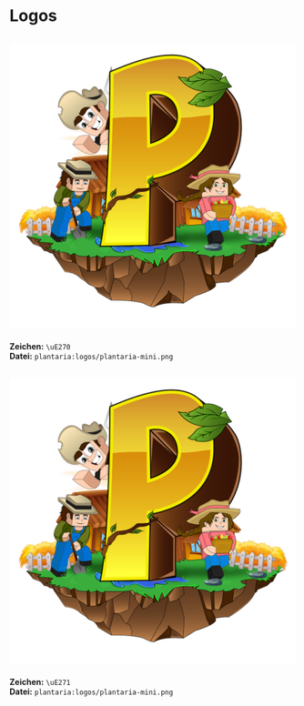 # Logos

## ![Mini](https://raw.githubusercontent.com/Plantaria-Network/Plantaria-ResourcePack/main/assets/plantaria/textures/logos/plantaria-mini.png)
**Zeichen:** `\uE270`  
**Datei:** `plantaria:logos/plantaria-mini.png`

## ![Small](https://raw.githubusercontent.com/Plantaria-Network/Plantaria-ResourcePack/main/assets/plantaria/textures/logos/plantaria-mini.png)
**Zeichen:** `\uE271`  
**Datei:** `plantaria:logos/plantaria-mini.png`
